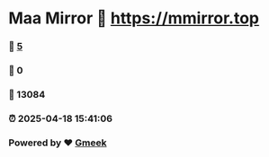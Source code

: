 # Maa Mirror :link: https://mmirror.top 
### :page_facing_up: [5](https://mmirror.top/tag.html) 
### :speech_balloon: 0 
### :hibiscus: 13084 
### :alarm_clock: 2025-04-18 15:41:06 
### Powered by :heart: [Gmeek](https://github.com/Meekdai/Gmeek)
